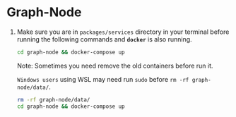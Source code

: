 # Graph-Node

1.  Make sure you are in `packages/services` directory in your terminal before running the following commands and **`docker`** is also running.

      ```bash
      cd graph-node && docker-compose up
      ```

      Note: Sometimes you need remove the old containers before run it.

      `Windows users` using WSL may need run `sudo` before `rm -rf graph-node/data/`.

      ```bash
      rm -rf graph-node/data/
      cd graph-node && docker-compose up
      ```
